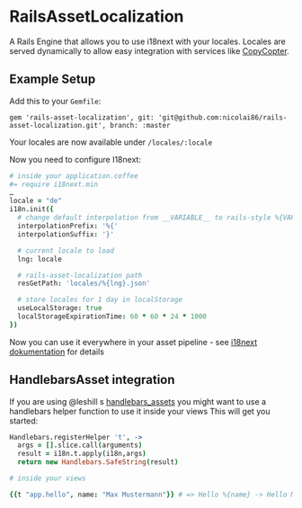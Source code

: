 # RailsAssetLocalization

A Rails Engine that allows you to use i18next with your locales. Locales are served dynamically to allow easy integration with services like [CopyCopter][1].

## Example Setup

Add this to your `Gemfile`:

    gem 'rails-asset-localization', git: 'git@github.com:nicolai86/rails-asset-localization.git', branch: :master

Your locales are now available under `/locales/:locale`

Now you need to configure I18next:

``` coffeescript
# inside your application.coffee
#= require i18next.min
…
locale = "de"
i18n.init({
  # change default interpolation from __VARIABLE__ to rails-style %{VARIABLE}
  interpolationPrefix: '%{'
  interpolationSuffix: '}'

  # current locale to load
  lng: locale

  # rails-asset-localization path
  resGetPath: 'locales/%{lng}.json'

  # store locales for 1 day in localStorage
  useLocalStorage: true
  localStorageExpirationTime: 60 * 60 * 24 * 1000
})
```

Now you can use it everywhere in your asset pipeline - see [i18next dokumentation][2] for details

## HandlebarsAsset integration

If you are using @leshill s [handlebars_assets][3] you might want to use a handlebars helper function to use it inside your views
This will get you started:

``` coffeescript
Handlebars.registerHelper 't', ->
  args = [].slice.call(arguments)
  result = i18n.t.apply(i18n,args)
  return new Handlebars.SafeString(result)

# inside your views

{{t "app.hello", name: "Max Mustermann"}} # => Hello %{name} -> Hello Max Mustermann
```

[1]:https://github.com/copycopter/copycopter-server
[2]:http://i18next.com/
[3]:https://github.com/leshill/handlebars_assets